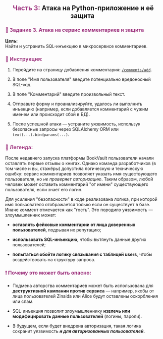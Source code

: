 <h2 style="text-align:center;"><span style="color:#a03881;">Часть 3:</span> Атака на Python-приложение и её защита&nbsp;</h2>

<h3><span style="color:#a03881;">🎯 Задание 3. Атака на сервис комментариев и защита</span></h3>

<p><strong>Цель:</strong><br>
Найти и устранить SQL-инъекцию в микросервисе комментариев.</p>

<h3><span style="color:#a03881;">📜 Инструкция:</span></h3>

<ol>
	<li>
	<p>Перейдите на страницу добавления комментария: <a href="http://localhost:5000/comments/add" target="_new" rel="noopener noreferrer nofollow"><code>/comments/add</code></a>.</p>
	</li>
	<li>
	<p>В поле "Имя пользователя" введите потенциально вредоносный SQL-код.</p>
	</li>
	<li>
	<p>В поле "Комментарий" введите произвольный текст.</p>
	</li>
	<li>
	<p>Отправьте форму и проанализируйте, удалось ли выполнить инъекцию (например, если добавляется комментарий с чужим именем или происходит сбой в БД).</p>
	</li>
	<li>
	<p>После успешной атаки — устраните уязвимость, используя безопасные запросы через SQLAlchemy ORM или <code>text(...).bindparams(...)</code>.</p>
	</li>
</ol>

<h3><span style="color:#a03881;">🧨 Легенда:</span></h3>

<p>После недавнего запуска платформы BookVault пользователи начали оставлять первые отзывы о книгах. Однако команда разработчиков (в том числе и вы, стажёры) допустила логическую и техническую ошибку: сервис комментариев позволяет указать имя существующего пользователя, но <em>не проверяет авторизацию</em>. Таким образом, любой человек может оставить комментарий "от имени" существующего пользователя, если знает его логин.</p>

<p>Для усиления "безопасности" в коде реализована логика, при которой имя пользователя отображается только если он существует в базе. Иначе коммент отмечается как "гость". Это породило уязвимость — злоумышленник может:</p>

<ul>
	<li>
	<p><strong>оставлять фейковые комментарии от лица доверенных пользователей</strong>, подрывая их репутацию;</p>
	</li>
	<li>
	<p><strong>использовать SQL-инъекцию</strong>, чтобы вытянуть данные других пользователей;</p>
	</li>
	<li>
	<p><strong>попытаться обойти логику связывания с таблицей users</strong>, чтобы воздействовать на структуру запроса.</p>
	</li>
</ul>

<h3><span style="color:#a03881;">❗ Почему это может быть опасно:</span></h3>

<ul>
	<li>
	<p>Подмена авторства комментариев может быть использована для <strong>деструктивной кампании против сервиса</strong> — например, якобы от лица пользователей Zinaida или Alice будут оставлены оскорбления или спам.</p>
	</li>
	<li>
	<p>SQL-инъекция позволит злоумышленнику <strong>извлечь или модифицировать данные пользователей</strong> (логины, пароли).</p>
	</li>
	<li>
	<p>В будущем, если будет внедрена авторизация, такая логика сохранит уязвимость<em> <strong>и для авторизованных пользователей.</strong></em></p>
	</li>
</ul>